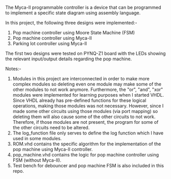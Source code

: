 The Myca-II programmable controller is a device that can be programmed to implement a specific state diagram using assembly language.

In this project, the following three designs were implemented:-

1. Pop machine controller using Moore State Machine (FSM)
2. Pop machine controller using Myca-II
3. Parking lot controller using Myca-II

The first two designs were tested on PYNQ-Z1 board with the LEDs showing the relevant input/output details regarding the pop machine. 

Notes:- 

1. Modules in this project are interconnected in order to make more complex modules so deleting even one module may make some of the other modules to not work anymore. Furthermore, the "or", "and", "xor" modules were implemented for learning purposes when I started VHDL. Since VHDL already has pre-defined functions for these logical operations, making those modules was not necessary. However, since I made some other circuits using those modules (via port mapping) so deleting them will also cause some of the other circuits to not work. Therefore, if those modules are not present, the program for some of the other circuits need to be altered.
2. The log_function file only serves to define the log function which I have used in some modules.
3. ROM.vhd contains the specific algorithm for the implementation of the pop machine using Myca-II controller.
4. pop_machine.vhd contains the logic for pop machine controller using FSM (without Myca-II).
5. Test bench for debouncer and pop machine FSM is also included in this repo.
